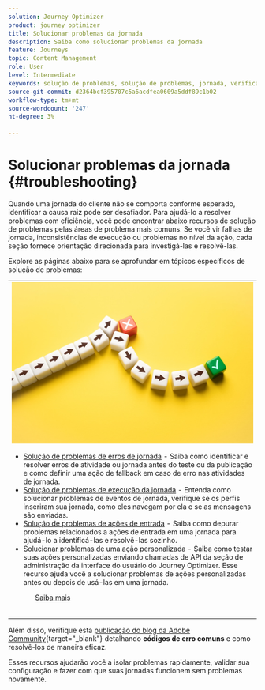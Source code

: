 ```yaml
---
solution: Journey Optimizer
product: journey optimizer
title: Solucionar problemas da jornada
description: Saiba como solucionar problemas da jornada
feature: Journeys
topic: Content Management
role: User
level: Intermediate
keywords: solução de problemas, solução de problemas, jornada, verificação, erros
source-git-commit: d2364bcf395707c5a6acdfea0609a5ddf89c1b02
workflow-type: tm+mt
source-wordcount: '247'
ht-degree: 3%

---
```


# Solucionar problemas da jornada {#troubleshooting}

Quando uma jornada do cliente não se comporta conforme esperado, identificar a causa raiz pode ser desafiador. Para ajudá-lo a resolver problemas com eficiência, você pode encontrar abaixo recursos de solução de problemas pelas áreas de problema mais comuns. Se você vir falhas de jornada, inconsistências de execução ou problemas no nível da ação, cada seção fornece orientação direcionada para investigá-las e resolvê-las.

Explore as páginas abaixo para se aprofundar em tópicos específicos de solução de problemas:

<table style="table-layout:fixed">
<tr style="border: 0;">
  <td>
    <div><img alt="Solução de problemas de erros de jornada" src="../assets/do-not-localize/troubleshooting.jpeg" /> 
    <br><ul><li><a href="../building-journeys/troubleshooting.md">Solução de problemas de erros de jornada</a> - Saiba como identificar e resolver erros de atividade ou jornada antes do teste ou da publicação e como definir uma ação de fallback em caso de erro nas atividades de jornada.</li>
    <li><a href="../building-journeys/troubleshooting-execution.md">Solução de problemas de execução da jornada</a> - Entenda como solucionar problemas de eventos de jornada, verifique se os perfis inseriram sua jornada, como eles navegam por ela e se as mensagens são enviadas.</li>
     <li><a href="../building-journeys/troubleshooting-inbound.md">Solução de problemas de ações de entrada</a> - Saiba como depurar problemas relacionados a ações de entrada em uma jornada para ajudá-lo a identificá-las e resolvê-las sozinho.</li>
     <li><a href="../action/troubleshoot-custom-action.md">Solucionar problemas de uma ação personalizada</a> - Saiba como testar suas ações personalizadas enviando chamadas de API da seção de administração da interface do usuário do Journey Optimizer. Esse recurso ajuda você a solucionar problemas de ações personalizadas antes ou depois de usá-las em uma jornada.</li>
    <ul>
    <div>
     <a href="../integrations/ajo-integrations.md">Saiba mais</a></div>
    </div>
    <br>
  </td>
</tr>
</table>

<!--
* **[Troubleshoot journey errors](../building-journeys/troubleshooting.md)**
  Learn how to identify and resolve activity or journey errors before test or publication, and how to define a fallback action in case of an error in journey activities.

* **[Troubleshoot journey execution](../building-journeys/troubleshooting-execution.md)**
  Understand how to troubleshoot journey events, check if profiles entered your journey, how they navigate through it, and if messsages are sent.

* **[Troubleshoot inbound actions](../building-journeys/troubleshooting-inbound.md)**
  Learn how to debug issues related to inbound actions in a journey, in order to help you identify and resolve them on your own.

* **[Troubleshoot a custom action](../action/troubleshoot-custom-action.md)**
  Learn how to test your custom actions by sending API calls from the administration section of Journey Optimizer user interface. This capability helps you troubleshoot your custom actions before or after using them in a journey.

-->

Além disso, verifique esta [publicação do blog da Adobe Community](https://experienceleaguecommunities.adobe.com/t5/journey-optimizer-blogs/demystifying-adobe-journey-optimizer-error-codes-root-causes-and/ba-p/760884?profile.language=pt){target="_blank"} detalhando **códigos de erro comuns** e como resolvê-los de maneira eficaz.

Esses recursos ajudarão você a isolar problemas rapidamente, validar sua configuração e fazer com que suas jornadas funcionem sem problemas novamente.
